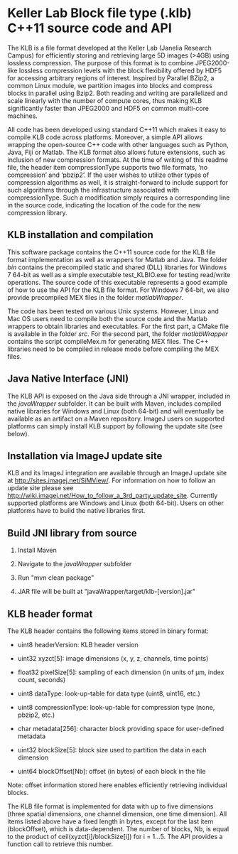 # Keller Lab Block file type (.klb) C++11 source code and API  #

The KLB is a file format developed at the Keller Lab (Janelia Research Campus) for efficiently storing and retrieving large 5D images (>4GB) using lossless compression. The purpose of this format is to combine JPEG2000-like lossless compression levels with the block flexibility offered by HDF5 for accessing arbitrary regions of interest. Inspired by Parallel BZip2, a common Linux module, we partition images into blocks and compress blocks in parallel using Bzip2. Both reading and writing are parallelized and scale linearly with the number of compute cores, thus making KLB significantly faster than JPEG2000 and HDF5 on common multi-core machines.

All code has been developed using standard C++11 which makes it easy to compile KLB code across platforms. Moreover, a simple API allows wrapping the open-source C++ code with other languages such as Python, Java, Fiji or Matlab. The KLB format also allows future extensions, such as inclusion of new compression formats. At the time of writing of this readme file, the header item compressionType supports two file formats, ‘no compression’ and ‘pbzip2’. If the user wishes to utilize other types of compression algorithms as well, it is straight-forward to include support for such algorithms through the infrastructure associated with compressionType. Such a modification simply requires a corresponding line in the source code, indicating the location of the code for the new compression library.


## KLB installation and compilation ##

This software package contains the C++11 source code for the KLB file format implementation as well as wrappers for Matlab and Java. The folder *bin* contains the precompiled static and shared (DLL) libraries for Windows 7 64-bit as well as a simple executable test_KLBIO.exe for testing read/write operations. The source code of this executable represents a good example of how to use the API for the KLB file format. For Windows 7 64-bit, we also provide precompiled MEX files in the folder *matlabWrapper*.

The code has been tested on various Unix systems. However, Linux and Mac OS users need to compile both the source code and the Matlab wrappers to obtain libraries and executables. For the first part, a CMake file is available in the folder *src*. For the second part, the folder *matlabWrapper* contains the script compileMex.m for generating MEX files. The C++ libraries need to be compiled in release mode before compiling the MEX files.


## Java Native Interface (JNI) ##

The KLB API is exposed on the Java side through a JNI wrapper, included in the *javaWrapper* subfolder. It can be built with Maven, includes compiled native libraries for Windows and Linux (both 64-bit) and will eventually be available as an artifact on a Maven repository. ImageJ users on supported platforms can simply install KLB support by following the update site (see below).


## Installation via ImageJ update site ##

KLB and its ImageJ integration are available through an ImageJ update site at http://sites.imagej.net/SiMView/. For information on how to follow an update site please see http://wiki.imagej.net/How_to_follow_a_3rd_party_update_site. Currently supported platforms are Windows and Linux (both 64-bit). Users on other platforms have to build the native libraries first.


## Build JNI library from source ##

1) Install Maven

2) Navigate to the *javaWrapper* subfolder

3) Run "mvn clean package"

4) JAR file will be built at "javaWrapper/target/klb-[version].jar"



## KLB header format ##

The KLB header contains the following items stored in binary format:

- uint8 headerVersion: KLB header version

- uint32 xyzct[5]: image dimensions (x, y, z, channels, time points)

- float32 pixelSize[5]: sampling of each dimension (in units of µm, index count, seconds)

- uint8 dataType: look-up-table for data type (uint8, uint16, etc.)

- uint8 compressionType: look-up-table for compression type (none, pbzip2, etc.)

- char metadata[256]: character block providing space for user-defined metadata

- uint32 blockSize[5]: block size used to partition the data in each dimension

- uint64 blockOffset[Nb]: offset (in bytes) of each block in the file

Note: offset information stored here enables efficiently retrieving individual blocks.

The KLB file format is implemented for data with up to five dimensions (three spatial dimensions, one channel dimension, one time dimension). All items listed above have a fixed length in bytes, except for the last item (blockOffset), which is data-dependent. The number of blocks, Nb, is equal to the product of ceil(xyzct[i]/blockSize[i]) for i = 1...5. The API provides a function call to retrieve this number.